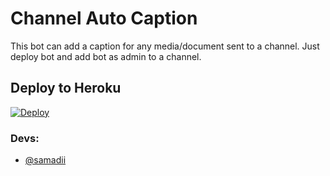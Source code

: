 # Channel Auto Caption 

This bot can add a caption for any media/document sent to a channel. Just deploy bot and add bot as admin to a channel.



## Deploy to Heroku

[![Deploy](https://www.herokucdn.com/deploy/button.svg)](https://heroku.com/deploy?template=https://github.com/Pachuklp/ChannelAutoCaption)


### Devs: 
- [@samadii](https://github.com/samadii)
